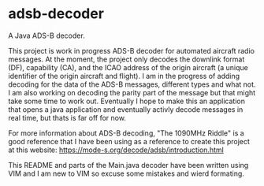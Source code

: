 # adsb-decoder
A Java ADS-B decoder.

This project is work in progress ADS-B decoder for automated aircraft radio messages. At the moment, the project only decodes the downlink format (DF), capability (CA), and the ICAO address of the origin aircraft (a unique identifier of the origin aircraft and flight).
I am in the progress of adding decoding for the data of the ADS-B messages, different types and what not. I am also working on decoding the parity part of the message but that might take some time to work out.
Eventually I hope to make this an application that opens a java application and eventually activly decode messages in real time, but thats is far off for now.

For more information about ADS-B decoding, "The 1090MHz Riddle" is a good reference that I have been using as a reference to create this project at this website: https://mode-s.org/decode/adsb/introduction.html 

This README and parts of the Main.java decoder have been written using VIM and I am new to VIM so excuse some mistakes and wierd formating.
